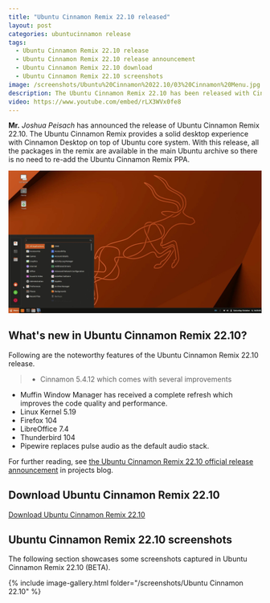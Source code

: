 ```yaml
---
title: "Ubuntu Cinnamon Remix 22.10 released"
layout: post
categories: ubuntucinnamon release
tags:
  - Ubuntu Cinnamon Remix 22.10 release
  - Ubuntu Cinnamon Remix 22.10 release announcement
  - Ubuntu Cinnamon Remix 22.10 download
  - Ubuntu Cinnamon Remix 22.10 screenshots
image: /screenshots/Ubuntu%20Cinnamon%2022.10/03%20Cinnamon%20Menu.jpg
description: The Ubuntu Cinnamon Remix 22.10 has been released with Cinnamon 5.4.12, Linux Kernel 5.19 and other improvements. See screenshots and desktop tour video.
video: https://www.youtube.com/embed/rLX3WVx0fe8
---
```


**Mr.** *Joshua Peisach* has announced the release of Ubuntu Cinnamon Remix 22.10. The Ubuntu Cinnamon Remix provides a solid desktop experience with Cinnamon Desktop on top of Ubuntu core system. With this release, all the packages in the remix are available in the main Ubuntu archive so there is no need to re-add the Ubuntu Cinnamon Remix PPA.

![Ubuntu Cinnamon Remix 22.10 featured image](/screenshots/Ubuntu%20Cinnamon%2022.10/03%20Cinnamon%20Menu.jpg)

## What's new in Ubuntu Cinnamon Remix 22.10?

Following are the noteworthy features of the Ubuntu Cinnamon Remix 22.10 release.

> - Cinnamon 5.4.12 which comes with several improvements
- Muffin Window Manager has received a complete refresh which improves the code quality and performance.
- Linux Kernel 5.19
- Firefox 104
- LibreOffice 7.4
- Thunderbird 104
- Pipewire replaces pulse audio as the default audio stack.

For further reading, see [the Ubuntu Cinnamon Remix 22.10 official release announcement](https://ubuntucinnamon.org/ubuntu-cinnamon-remix-22-10-kinetic-kudu-released/) in projects blog.

## Download Ubuntu Cinnamon Remix 22.10

<a class="download" href="https://sourceforge.net/projects/ubuntu-cinnamon-remix/files/">Download Ubuntu Cinnamon Remix 22.10</a>

## Ubuntu Cinnamon Remix 22.10 screenshots
The following section showcases some screenshots captured in Ubuntu Cinnamon Remix 22.10 (BETA).

{% include image-gallery.html folder="/screenshots/Ubuntu Cinnamon 22.10" %}


